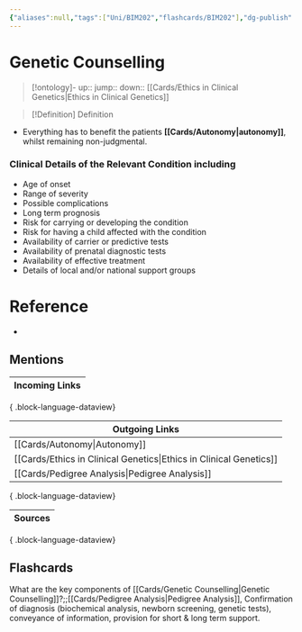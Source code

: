 ```yaml
---
{"aliases":null,"tags":["Uni/BIM202","flashcards/BIM202"],"dg-publish":true,"permalink":"/cards/genetic-counselling/","dgPassFrontmatter":true}
---
```


# Genetic Counselling

> [!ontology]-
> up:: 
> jump:: 
> down:: [[Cards/Ethics in Clinical Genetics\|Ethics in Clinical Genetics]]

> [!Definition] Definition

- Everything has to benefit the patients **[[Cards/Autonomy\|autonomy]]**, whilst remaining non-judgmental.

### Clinical Details of the Relevant Condition including

- Age of onset
- Range of severity
- Possible complications
- Long term prognosis
- Risk for carrying or developing the condition
- Risk for having a child affected with the condition
- Availability of carrier or predictive tests
- Availability of prenatal diagnostic tests
- Availability of effective treatment
- Details of local and/or national support groups

# Reference

- 

## Mentions

| Incoming Links |
| -------------- |

{ .block-language-dataview}

| Outgoing Links                                                        |
| --------------------------------------------------------------------- |
| [[Cards/Autonomy\|Autonomy]]                                       |
| [[Cards/Ethics in Clinical Genetics\|Ethics in Clinical Genetics]] |
| [[Cards/Pedigree Analysis\|Pedigree Analysis]]                     |

{ .block-language-dataview}

| Sources |
| ------- |

{ .block-language-dataview}

## Flashcards

What are the key components of [[Cards/Genetic Counselling\|Genetic Counselling]]?;;[[Cards/Pedigree Analysis\|Pedigree Analysis]], Confirmation of diagnosis (biochemical analysis, newborn screening, genetic tests), conveyance of information, provision for short & long term support.
<!--SR:!2024-08-24,3,250-->